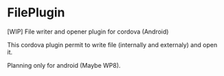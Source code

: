 FilePlugin
==========

[WIP] File writer and opener plugin for cordova (Android)

This cordova plugin permit to write file (internally and externaly) and open it.

Planning only for android (Maybe WP8). 
